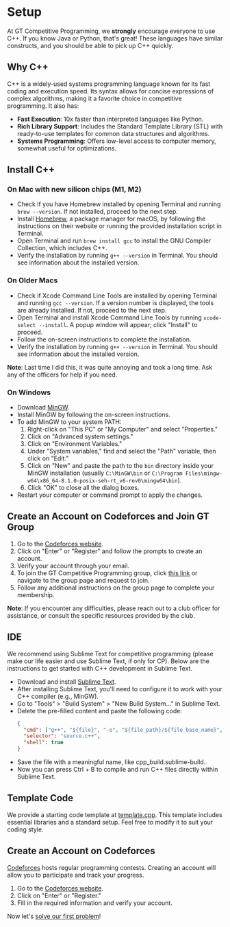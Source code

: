 # Setup

At GT Competitive Programming, we **strongly** encourage everyone to use C++. If you know Java or Python, that's great! These languages have similar constructs, and you should be able to pick up C++ quickly.

## Why C++

C++ is a widely-used systems programming language known for its fast coding and execution speed. Its syntax allows for concise expressions of complex algorithms, making it a favorite choice in competitive programming. It also has:

- **Fast Execution**: 10x faster than interpreted languages like Python.
- **Rich Library Support**: Includes the Standard Template Library (STL) with ready-to-use templates for common data structures and algorithms.
- **Systems Programming**: Offers low-level access to computer memory, somewhat useful for optimizations.

## Install C++

### On Mac with new silicon chips (M1, M2)
- Check if you have Homebrew installed by opening Terminal and running `brew --version`. If not installed, proceed to the next step.
- Install [Homebrew](https://brew.sh/), a package manager for macOS, by following the instructions on their website or running the provided installation script in Terminal.
- Open Terminal and run `brew install gcc` to install the GNU Compiler Collection, which includes C++.
- Verify the installation by running `g++ --version` in Terminal. You should see information about the installed version.

### On Older Macs
- Check if Xcode Command Line Tools are installed by opening Terminal and running `gcc --version`. If a version number is displayed, the tools are already installed. If not, proceed to the next step.
- Open Terminal and install Xcode Command Line Tools by running `xcode-select --install`. A popup window will appear; click "Install" to proceed.
- Follow the on-screen instructions to complete the installation.
- Verify the installation by running `g++ --version` in Terminal. You should see information about the installed version.

**Note**: Last time I did this, it was quite annoying and took a long time. Ask any of the officers for help if you need.

### On Windows
- Download [MinGW](https://mingw-w64.org/).
- Install MinGW by following the on-screen instructions.
- To add MinGW to your system PATH:
  1. Right-click on "This PC" or "My Computer" and select "Properties."
  2. Click on "Advanced system settings."
  3. Click on "Environment Variables."
  4. Under "System variables," find and select the "Path" variable, then click on "Edit."
  5. Click on "New" and paste the path to the `bin` directory inside your MinGW installation (usually `C:\MinGW\bin` or `C:\Program Files\mingw-w64\x86_64-8.1.0-posix-seh-rt_v6-rev0\mingw64\bin`).
  6. Click "OK" to close all the dialog boxes.
- Restart your computer or command prompt to apply the changes.

## Create an Account on Codeforces and Join GT Group

1. Go to the [Codeforces website](https://codeforces.com/).
2. Click on "Enter" or "Register" and follow the prompts to create an account.
3. Verify your account through your email.
4. To join the GT Competitive Programming group, click [this link](YOUR_LINK_HERE) or navigate to the group page and request to join.
5. Follow any additional instructions on the group page to complete your membership.

**Note**: If you encounter any difficulties, please reach out to a club officer for assistance, or consult the specific resources provided by the club.

## IDE

We recommend using Sublime Text for competitive programming (please make our life easier and use Sublime Text, if only for CP). Below are the instructions to get started with C++ development in Sublime Text.

- Download and install [Sublime Text](https://www.sublimetext.com/3).
- After installing Sublime Text, you'll need to configure it to work with your C++ compiler (e.g., MinGW).
- Go to "Tools" > "Build System" > "New Build System..." in Sublime Text.
- Delete the pre-filled content and paste the following code:
  ```json
  {
    "cmd": ["g++", "${file}", "-o", "${file_path}/${file_base_name}", "&&", "${file_path}/${file_base_name}.exe"],
    "selector": "source.c++",
    "shell": true
  }
  ```
- Save the file with a meaningful name, like cpp_build.sublime-build.
- Now you can press Ctrl + B to compile and run C++ files directly within Sublime Text.

## Template Code

We provide a starting code template at [template.cpp](./template.cpp). This template includes essential libraries and a standard setup. Feel free to modify it to suit your coding style.

## Create an Account on Codeforces

[Codeforces](https://codeforces.com/) hosts regular programming contests. Creating an account will allow you to participate and track your progress.

1. Go to the [Codeforces website](https://codeforces.com/).
2. Click on "Enter" or "Register."
3. Fill in the required information and verify your account.

Now let's [solve our first problem](./2_solve_your_first_problem.md)!
